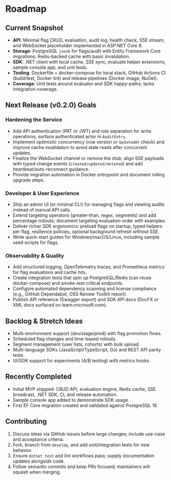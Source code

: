 # Roadmap

## Current Snapshot
- **API**: Minimal flag CRUD, evaluation, audit log, health check, SSE stream, and WebSocket placeholder implemented in ASP.NET Core 8.
- **Storage**: PostgreSQL `jsonb` for flags/audit with Entity Framework Core migrations; Redis-backed cache with basic invalidation.
- **SDK**: .NET client with local cache, SSE sync, evaluate helper extensions, sample console app, and unit tests.
- **Tooling**: Dockerfile + docker-compose for local stack, GitHub Actions CI (build/test, Docker lint) and release pipelines (Docker image, NuGet).
- **Coverage**: Unit tests around evaluator and SDK happy-paths; lacks integration coverage.

## Next Release (v0.2.0) Goals
### Hardening the Service
- Add API authentication (PAT or JWT) and role separation for write operations; surface authenticated actor in `AuditEntry`.
- Implement optimistic concurrency (row version or `UpdatedAt` check) and improve cache invalidation to avoid stale reads after concurrent updates.
- Finalize the WebSocket channel or remove the stub; align SSE payloads with typed change events (`created/updated/deleted`) and add heartbeat/auto-reconnect guidance.
- Provide migration automation in Docker entrypoint and document rolling upgrade steps.

### Developer & User Experience
- Ship an admin UI (or minimal CLI) for managing flags and viewing audits instead of manual API calls.
- Extend targeting operators (greater-than, regex, segments) and add percentage rollouts; document targeting evaluation order with examples.
- Deliver richer SDK ergonomics: preload flags on startup, typed helpers per flag, resilience policies, optional background refresh without SSE.
- Write quick-start guides for Windows/macOS/Linux, including sample seed scripts for flags.

### Observability & Quality
- Add structured logging, OpenTelemetry traces, and Prometheus metrics for flag evaluations and cache hits.
- Create integration tests that spin up PostgreSQL/Redis (can reuse docker-compose) and smoke-test critical endpoints.
- Configure automated dependency scanning and license compliance (e.g., GitHub Dependabot, OSS Review Toolkit report).
- Publish API reference (Swagger export) and SDK API docs (DocFX or XML docs surfaced on learn.microsoft.com).

## Backlog & Stretch Ideas
- Multi-environment support (dev/stage/prod) with flag promotion flows.
- Scheduled flag changes and time-based rollouts.
- Segment management (user lists, cohorts) with bulk upload.
- Multi-language SDKs (JavaScript/TypeScript, Go) and REST API parity tests.
- UI/SDK support for experiments (A/B testing) with metrics hooks.

## Recently Completed
- Initial MVP shipped: CRUD API, evaluation engine, Redis cache, SSE broadcast, .NET SDK, CI, and release automation.
- Sample console app added to demonstrate SDK usage.
- First EF Core migration created and validated against PostgreSQL 16.

## Contributing
1. Discuss ideas via GitHub issues before large changes; include use-case and acceptance criteria.
2. Fork, branch from `develop`, and add unit/integration tests for new behavior.
3. Ensure `dotnet test` and lint workflows pass; supply documentation updates alongside code.
4. Follow semantic commits and keep PRs focused; maintainers will squash when merging.
